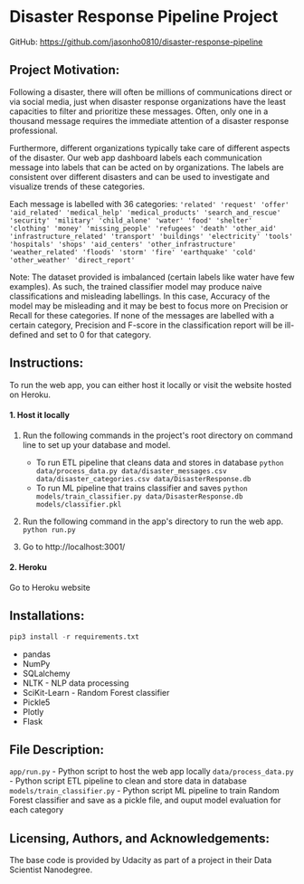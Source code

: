 # Disaster Response Pipeline Project
GitHub: https://github.com/jasonho0810/disaster-response-pipeline

## Project Motivation:
Following a disaster, there will often be millions of communications direct or via social media, just when disaster response organizations have the least capacities to filter and prioritize these messages. Often, only one in a thousand message requires the immediate attention of a disaster response professional.

Furthermore, different organizations typically take care of different aspects of the disaster. Our web app dashboard labels each communication message into labels that can be acted on by organizations. The labels are consistent over different disasters and can be used to investigate and visualize trends of these categories.

Each message is labelled with 36 categories:
`'related' 'request' 'offer' 'aid_related' 'medical_help' 'medical_products' 'search_and_rescue' 'security' 'military' 'child_alone' 'water' 'food' 'shelter' 'clothing' 'money' 'missing_people' 'refugees' 'death' 'other_aid' 'infrastructure_related' 'transport' 'buildings' 'electricity' 'tools' 'hospitals' 'shops' 'aid_centers' 'other_infrastructure' 'weather_related' 'floods' 'storm' 'fire' 'earthquake' 'cold' 'other_weather' 'direct_report'`

Note: The dataset provided is imbalanced (certain labels like water have few examples). As such, the trained classifier model may produce naive classifications and misleading labellings. In this case, Accuracy of the model may be misleading and it may be best to focus more on Precision or Recall for these categories. If none of the messages are labelled with a certain category, Precision and F-score in the classification report will be ill-defined and set to 0 for that category.

## Instructions:
To run the web app, you can either host it locally or visit the website hosted on Heroku.
#### 1. Host it locally
1. Run the following commands in the project's root directory on command line to set up your database and model.

    - To run ETL pipeline that cleans data and stores in database
        `python data/process_data.py data/disaster_messages.csv data/disaster_categories.csv data/DisasterResponse.db`
    - To run ML pipeline that trains classifier and saves
        `python models/train_classifier.py data/DisasterResponse.db models/classifier.pkl`

2. Run the following command in the app's directory to run the web app.
    `python run.py`

3. Go to http://localhost:3001/

#### 2. Heroku
Go to Heroku website

## Installations:
```python
pip3 install -r requirements.txt
```
- pandas
- NumPy
- SQLalchemy
- NLTK - NLP data processing
- SciKit-Learn - Random Forest classifier
- Pickle5
- Plotly
- Flask

## File Description:
`app/run.py` - Python script to host the web app locally
`data/process_data.py` - Python script ETL pipeline to clean and store data in database
`models/train_classifier.py` - Python script ML pipeline to train Random Forest classifier and save as a pickle file, and ouput model evaluation for each category

## Licensing, Authors, and Acknowledgements:
The base code is provided by Udacity as part of a project in their Data Scientist Nanodegree.
